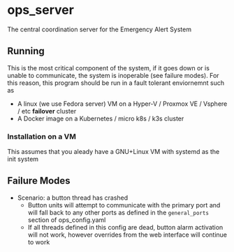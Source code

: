 # ops_server
The central coordination server for the Emergency Alert System

## Running
This is the most critical component of the system, if it goes down or is unable to communicate, the system is inoperable (see failure modes). For this reason, this program should be run in a fault tolerant enviornemnt such as
- A linux (we use Fedora server) VM on a Hyper-V / Proxmox VE / Vsphere / etc **failover** cluster 
- A Docker image on a Kubernetes / micro k8s / k3s cluster

### Installation on a VM
This assumes that you aleady have a GNU+Linux VM with systemd as the init system


## Failure Modes
- Scenario: a button thread has crashed
  - Button units will attempt to communicate with the primary port and will fall back to any other ports as defined in the `general_ports` section of ops_config.yaml
  - If all threads defined in this config are dead, button alarm activation will not work, however overrides from the web interface will continue to work
